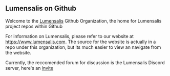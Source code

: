 ## Lumensalis on Github 

Welcome to the [Lumensalis](https://www.lumensalis.com) Github Organization, the home for Lumensalis project repos within Github

For information on Lumensalis, please refer to our website at https://www.lumensalis.com.  The source for the website is
actually in a repo under this organization, but its much easier to view an navigate from the website.

Currently, the reccomended forum for discussion is the Lumensalis Discord server, here's an [invite](https://discord.gg/22EStXpkh8)

<!--

**Here are some ideas to get you started:**

🙋‍♀️ A short introduction - what is your organization all about?
🌈 Contribution guidelines - how can the community get involved?
👩‍💻 Useful resources - where can the community find your docs? Is there anything else the community should know?
🍿 Fun facts - what does your team eat for breakfast?
🧙 Remember, you can do mighty things with the power of [Markdown](https://docs.github.com/github/writing-on-github/getting-started-with-writing-and-formatting-on-github/basic-writing-and-formatting-syntax)
-->
